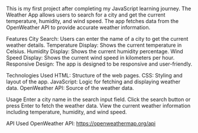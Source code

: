 This is my first project after completing my JavaScript learning journey. The Weather App allows users to search for a city and get the current temperature, humidity, and wind speed. The app fetches data from the OpenWeather API to provide accurate weather information.

Features
City Search: Users can enter the name of a city to get the current weather details.
Temperature Display: Shows the current temperature in Celsius.
Humidity Display: Shows the current humidity percentage.
Wind Speed Display: Shows the current wind speed in kilometers per hour.
Responsive Design: The app is designed to be responsive and user-friendly.

Technologies Used
HTML: Structure of the web pages.
CSS: Styling and layout of the app.
JavaScript: Logic for fetching and displaying weather data.
OpenWeather API: Source of the weather data.

Usage
Enter a city name in the search input field.
Click the search button or press Enter to fetch the weather data.
View the current weather information including temperature, humidity, and wind speed.

API Used
OpenWeather API: https://openweathermap.org/api
